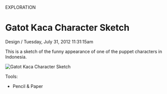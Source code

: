 <p class="type">EXPLORATION</p>

# Gatot Kaca Character Sketch

<p class="meta">Design  /  Tuesday, July 31, 2012 11:31:15am</p>

This is a sketch of the funny appearance of one of the puppet characters in Indonesia.

![Gatot Kaca Character Sketch](https://farooq-agent.web.app/assets/images/works/details/40-gatot-kaca-character-sketch/i29.png)

Tools:
- Pencil & Paper
